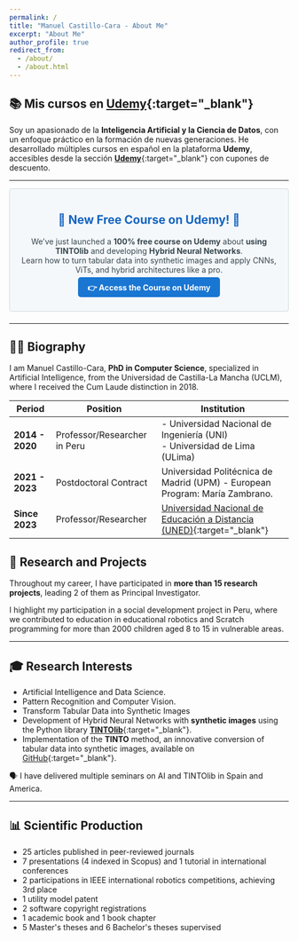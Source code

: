 ```yaml
---
permalink: /
title: "Manuel Castillo-Cara - About Me"
excerpt: "About Me"
author_profile: true
redirect_from: 
  - /about/
  - /about.html
---
```


## 📚 **Mis cursos en [Udemy](https://www.manuelcastillo.eu/udemy/){:target="_blank"}**  

Soy un apasionado de la **Inteligencia Artificial y la Ciencia de Datos**, con un enfoque práctico en la formación de nuevas generaciones. He desarrollado múltiples cursos en español en la plataforma **Udemy**, accesibles desde la sección [**Udemy**](https://www.manuelcastillo.eu/udemy/){:target="_blank"} con cupones de descuento.

---

<div style="border: 1px solid #cfd8dc; padding: 1em; margin-bottom: 1.5em; border-radius: 4px; background-color: #f5f8fa;">
  <h2 style="color: #1565c0; text-align: center;">🎉 New Free Course on Udemy! 🎉</h2>
  <p style="text-align: center; font-size: 1em; color: #37474f;">
    We’ve just launched a <strong>100% free course on Udemy</strong> about <strong>using TINTOlib</strong> and developing <strong>Hybrid Neural Networks</strong>.<br/>
    Learn how to turn tabular data into synthetic images and apply CNNs, ViTs, and hybrid architectures like a pro.
  </p>
  <p style="text-align: center;">
    <a href="https://www.udemy.com/course/tintolib-deep-learning-tabutar-data-con-imagenes-sinteticas/?referralCode=16B7C59C2E3B0BD249D0" 
       target="_blank"
       style="background-color: #1976d2; color: white; padding: 0.7em 1.2em; text-decoration: none; font-weight: bold; border-radius: 5px;">
      👉 Access the Course on Udemy
    </a>
  </p>
</div>

---

## 👨‍🎓 **Biography**  

I am Manuel Castillo-Cara, **PhD in Computer Science**, specialized in Artificial Intelligence, from the Universidad de Castilla-La Mancha (UCLM), where I received the Cum Laude distinction in 2018.  

| Period       | Position | Institution |
|--------------|------------------------------------------------|------------------------------------------------|
| **2014 - 2020** | Professor/Researcher in Peru | - Universidad Nacional de Ingeniería (UNI) <br> - Universidad de Lima (ULima) |
| **2021 - 2023** | Postdoctoral Contract | Universidad Politécnica de Madrid (UPM) - European Program: María Zambrano. |
| **Since 2023** | Professor/Researcher | [Universidad Nacional de Educación a Distancia (UNED)](https://www.uned.es/universidad/docentes/informatica/jose-manuel-castillo-cara.html){:target="_blank"} |

## 🔬 **Research and Projects**  

Throughout my career, I have participated in **more than 15 research projects**, leading 2 of them as Principal Investigator.  

I highlight my participation in a social development project in Peru, where we contributed to education in educational robotics and Scratch programming for more than 2000 children aged 8 to 15 in vulnerable areas.  

---

## 🎓 **Research Interests**  
- Artificial Intelligence and Data Science.
- Pattern Recognition and Computer Vision.
- Transform Tabular Data into Synthetic Images
- Development of Hybrid Neural Networks with **synthetic images** using the Python library [**TINTOlib**](https://tintolib.readthedocs.io/en/latest/tinto.html){:target="_blank"}.  
- Implementation of the **TINTO** method, an innovative conversion of tabular data into synthetic images, available on [GitHub](https://github.com/oeg-upm/TINTO){:target="_blank"}.  

🗣️ I have delivered multiple seminars on AI and TINTOlib in Spain and America.  

---

## 📊 **Scientific Production**  
- 25 articles published in peer-reviewed journals  
- 7 presentations (4 indexed in Scopus) and 1 tutorial in international conferences  
- 2 participations in IEEE international robotics competitions, achieving 3rd place  
- 1 utility model patent  
- 2 software copyright registrations  
- 1 academic book and 1 book chapter  
- 5 Master's theses and 6 Bachelor's theses supervised    


